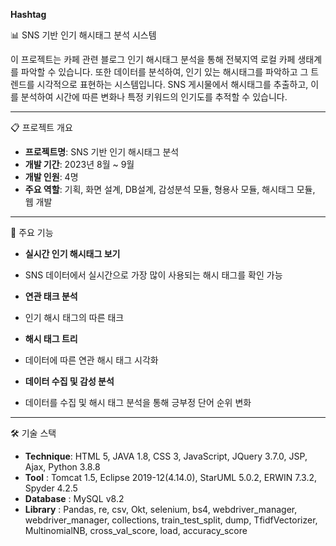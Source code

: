 **Hashtag**

📊 SNS 기반 인기 해시태그 분석 시스템

이 프로젝트는 카페 관련 블로그 인기 해시태그 분석을 통해 전북지역 로컬 카페 생태계를 파악할 수 있습니다. 
또한 데이터를 분석하여, 인기 있는 해시태그를 파악하고 그 트렌드를 시각적으로 표현하는 시스템입니다. 
SNS 게시물에서 해시태그를 추출하고, 이를 분석하여 시간에 따른 변화나 특정 키워드의 인기도를 추적할 수 있습니다.

---

📋 프로젝트 개요
- **프로젝트명**: SNS 기반 인기 해시태그 분석
- **개발 기간**: 2023년 8월 ~ 9월
- **개발 인원**: 4명
- **주요 역할**: 기획, 화면 설계, DB설계, 감성분석 모듈, 형용사 모듈, 해시태그 모듈, 웹 개발

---

🚀 주요 기능

- **실시간 인기 해시태그 보기**
- SNS 데이터에서 실시간으로 가장 많이 사용되는 해시 태그를 확인 가능

- **연관 태크 분석**
- 인기 해시 태그의 따른 태크

- **해시 태그 트리**
- 데이터에 따른 연관 해시 태그 시각화 

- **데이터 수집 및 감성 분석**
- 데이터를 수집 및 해시 태그 분석을 통해 긍부정 단어 순위 변화 



---

🛠️ 기술 스택
- **Technique**: HTML 5, JAVA 1.8, CSS 3, JavaScript, JQuery 3.7.0, JSP,  Ajax, Python 3.8.8
- **Tool**     : Tomcat 1.5, Eclipse 2019-12(4.14.0), StarUML 5.0.2, ERWIN 7.3.2, Spyder 4.2.5
- **Database** : MySQL v8.2
- **Library**  : Pandas, re, csv, Okt, selenium, bs4, webdriver_manager, webdriver_manager, 
               collections, train_test_split, dump, TfidfVectorizer, MultinomialNB, 
               cross_val_score, load, accuracy_score

